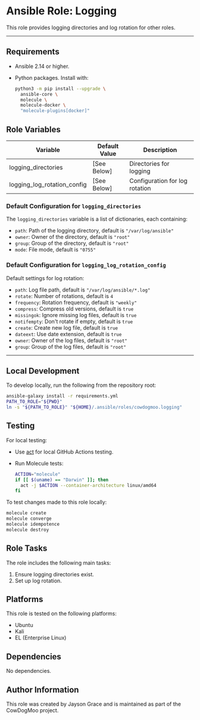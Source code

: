 # Ansible Role: Logging

This role provides logging directories and log rotation for other roles.

---

## Requirements

- Ansible 2.14 or higher.
- Python packages. Install with:

  ```bash
  python3 -m pip install --upgrade \
    ansible-core \
    molecule \
    molecule-docker \
    "molecule-plugins[docker]"
  ```

## Role Variables

| Variable                    | Default Value | Description                    |
| --------------------------- | ------------- | ------------------------------ |
| logging_directories         | [See Below]   | Directories for logging        |
| logging_log_rotation_config | [See Below]   | Configuration for log rotation |

### Default Configuration for `logging_directories`

The `logging_directories` variable is a list of dictionaries, each containing:

- `path`: Path of the logging directory, default is `"/var/log/ansible"`
- `owner`: Owner of the directory, default is `"root"`
- `group`: Group of the directory, default is `"root"`
- `mode`: File mode, default is `"0755"`

### Default Configuration for `logging_log_rotation_config`

Default settings for log rotation:

- `path`: Log file path, default is `"/var/log/ansible/*.log"`
- `rotate`: Number of rotations, default is `4`
- `frequency`: Rotation frequency, default is `"weekly"`
- `compress`: Compress old versions, default is `true`
- `missingok`: Ignore missing log files, default is `true`
- `notifempty`: Don't rotate if empty, default is `true`
- `create`: Create new log file, default is `true`
- `dateext`: Use date extension, default is `true`
- `owner`: Owner of the log files, default is `"root"`
- `group`: Group of the log files, default is `"root"`

---

## Local Development

To develop locally, run the following from the repository root:

```bash
ansible-galaxy install -r requirements.yml
PATH_TO_ROLE="${PWD}"
ln -s "${PATH_TO_ROLE}" "${HOME}/.ansible/roles/cowdogmoo.logging"
```

## Testing

For local testing:

- Use [act](https://github.com/nektos/act) for local GitHub Actions testing.

- Run Molecule tests:

  ```bash
  ACTION="molecule"
  if [[ $(uname) == "Darwin" ]]; then
    act -j $ACTION --container-architecture linux/amd64
  fi
  ```

To test changes made to this role locally:

```bash
molecule create
molecule converge
molecule idempotence
molecule destroy
```

## Role Tasks

The role includes the following main tasks:

1. Ensure logging directories exist.
2. Set up log rotation.

## Platforms

This role is tested on the following platforms:

- Ubuntu
- Kali
- EL (Enterprise Linux)

## Dependencies

No dependencies.

## Author Information

This role was created by Jayson Grace and is maintained as part of
the CowDogMoo project.

